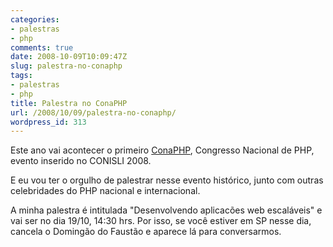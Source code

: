 ```yaml
---
categories:
- palestras
- php
comments: true
date: 2008-10-09T10:09:47Z
slug: palestra-no-conaphp
tags:
- palestras
- php
title: Palestra no ConaPHP
url: /2008/10/09/palestra-no-conaphp/
wordpress_id: 313
---
```


Este ano vai acontecer o primeiro [ConaPHP](http://www.conaphp.com.br), Congresso Nacional de PHP, evento inserido no CONISLI 2008.

E eu vou ter o orgulho de palestrar nesse evento histórico, junto com outras celebridades do PHP nacional e internacional.

A minha palestra é intitulada "Desenvolvendo aplicacões web escaláveis" e vai ser no dia 19/10, 14:30 hrs. Por isso, se você estiver em SP nesse dia, cancela o Domingão do Faustão e aparece lá para conversarmos.
